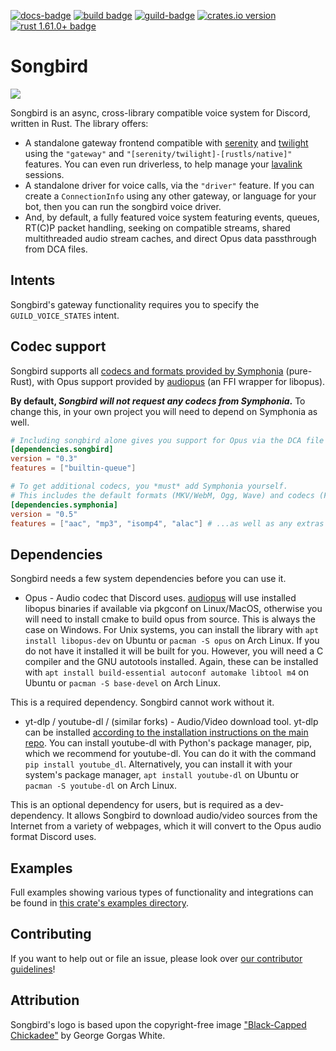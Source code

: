 [![docs-badge][]][docs] [![build badge]][build] [![guild-badge][]][guild] [![crates.io version]][crates.io link] [![rust 1.61.0+ badge]][rust 1.61.0+ link]

# Songbird

![](songbird.png)

Songbird is an async, cross-library compatible voice system for Discord, written in Rust.
The library offers:
 * A standalone gateway frontend compatible with [serenity] and [twilight] using the
 `"gateway"` and `"[serenity/twilight]-[rustls/native]"` features. You can even run
 driverless, to help manage your [lavalink] sessions.
 * A standalone driver for voice calls, via the `"driver"` feature. If you can create
 a `ConnectionInfo` using any other gateway, or language for your bot, then you
 can run the songbird voice driver.
 * And, by default, a fully featured voice system featuring events, queues, RT(C)P packet
 handling, seeking on compatible streams, shared multithreaded audio stream caches,
 and direct Opus data passthrough from DCA files.

## Intents
Songbird's gateway functionality requires you to specify the `GUILD_VOICE_STATES` intent.

## Codec support
Songbird supports all [codecs and formats provided by Symphonia] (pure-Rust), with Opus support
provided by [audiopus] (an FFI wrapper for libopus).

**By default, *Songbird will not request any codecs from Symphonia*.** To change this, in your own
project you will need to depend on Symphonia as well.

```toml
# Including songbird alone gives you support for Opus via the DCA file format.
[dependencies.songbird]
version = "0.3"
features = ["builtin-queue"]

# To get additional codecs, you *must* add Symphonia yourself.
# This includes the default formats (MKV/WebM, Ogg, Wave) and codecs (FLAC, PCM, Vorbis)...
[dependencies.symphonia]
version = "0.5"
features = ["aac", "mp3", "isomp4", "alac"] # ...as well as any extras you need!
```

## Dependencies
Songbird needs a few system dependencies before you can use it.

- Opus - Audio codec that Discord uses.
[audiopus] will use installed libopus binaries if available via pkgconf on Linux/MacOS, otherwise you will need to install cmake to build opus from source.
This is always the case on Windows.
For Unix systems, you can install the library with `apt install libopus-dev` on Ubuntu or `pacman -S opus` on Arch Linux.
If you do not have it installed it will be built for you. However, you will need a C compiler and the GNU autotools installed.
Again, these can be installed with `apt install build-essential autoconf automake libtool m4` on Ubuntu or `pacman -S base-devel` on Arch Linux.

This is a required dependency. Songbird cannot work without it.

- yt-dlp / youtube-dl / (similar forks) - Audio/Video download tool.
yt-dlp can be installed [according to the installation instructions on the main repo].
You can install youtube-dl with Python's package manager, pip, which we recommend for youtube-dl. You can do it with the command `pip install youtube_dl`.
Alternatively, you can install it with your system's package manager, `apt install youtube-dl` on Ubuntu or `pacman -S youtube-dl` on Arch Linux.

This is an optional dependency for users, but is required as a dev-dependency. It allows Songbird to download audio/video sources from the Internet from a variety of webpages, which it will convert to the Opus audio format Discord uses.

## Examples
Full examples showing various types of functionality and integrations can be found in [this crate's examples directory].

## Contributing
If you want to help out or file an issue, please look over [our contributor guidelines]!

## Attribution
Songbird's logo is based upon the copyright-free image ["Black-Capped Chickadee"] by George Gorgas White.

[serenity]: https://github.com/serenity-rs/serenity
[twilight]: https://github.com/twilight-rs/twilight
["Black-Capped Chickadee"]: https://www.oldbookillustrations.com/illustrations/black-capped-chickadee/
[lavalink]: https://github.com/freyacodes/Lavalink
[this crate's examples directory]: https://github.com/serenity-rs/songbird/tree/current/examples
[our contributor guidelines]: CONTRIBUTING.md
[codecs and formats provided by Symphonia]: https://github.com/pdeljanov/Symphonia#formats-demuxers
[audiopus]: https://github.com/lakelezz/audiopus
[according to the installation instructions on the main repo]: https://github.com/yt-dlp/yt-dlp#installation

[build badge]: https://img.shields.io/github/workflow/status/serenity-rs/songbird/CI?style=flat-square
[build]: https://github.com/serenity-rs/songbird/actions

[docs-badge]: https://img.shields.io/badge/docs-online-4d76ae.svg?style=flat-square
[docs]: https://serenity-rs.github.io/songbird/current

[guild]: https://discord.gg/9X7vCus
[guild-badge]: https://img.shields.io/discord/381880193251409931.svg?style=flat-square&colorB=7289DA

[crates.io link]: https://crates.io/crates/songbird
[crates.io version]: https://img.shields.io/crates/v/songbird.svg?style=flat-square

[rust 1.61.0+ badge]: https://img.shields.io/badge/rust-1.61.0+-93450a.svg?style=flat-square
[rust 1.61.0+ link]: https://blog.rust-lang.org/2022/05/19/Rust-1.61.0.html
